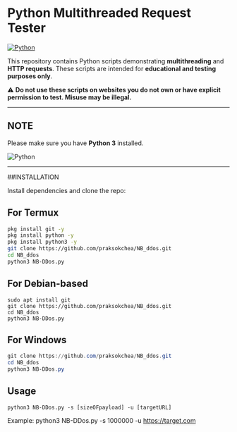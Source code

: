# Python Multithreaded Request Tester

[![Python](https://img.shields.io/badge/Python-3.x-blue)](https://www.python.org/)

This repository contains Python scripts demonstrating **multithreading** and **HTTP requests**. These scripts are intended for **educational and testing purposes only**.

⚠️ **Do not use these scripts on websites you do not own or have explicit permission to test. Misuse may be illegal.**

---

## NOTE
Please make sure you have **Python 3** installed.

![Python](https://img.shields.io/badge/Python-3.x-blue)

---

##INSTALLATION

Install dependencies and clone the repo:

## For Termux
```bash
pkg install git -y
pkg install python -y
pkg install python3 -y
git clone https://github.com/praksokchea/NB_ddos.git
cd NB_ddos
python3 NB-DDos.py
```

## For Debian-based 
```shell
sudo apt install git
git clone https://github.com/praksokchea/NB_ddos.git
cd NB_ddos
python3 NB-DDos.py
```

## For Windows
```powershell
git clone https://github.com/praksokchea/NB_ddos.git
cd NB_ddos
python3 NB-DDos.py
```

## Usage
```
python3 NB-DDos.py -s [sizeOFpayload] -u [targetURL]
```

Example: python3 NB-DDos.py -s 1000000 -u https://target.com
